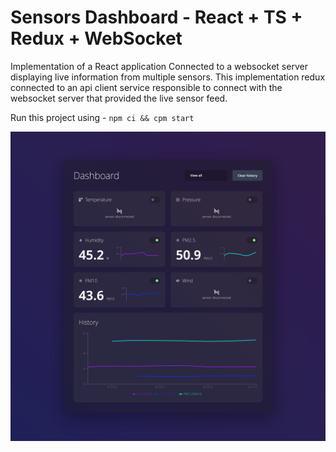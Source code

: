 # Sensors Dashboard - React + TS + Redux + WebSocket 

Implementation of a React application Connected to a websocket server displaying live information from multiple sensors.
This implementation redux connected to an api client service responsible to connect with the websocket server that provided the live sensor feed.

Run this project using - `npm ci && cpm start`

![Preview](./docs/preview.png)